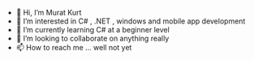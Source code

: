 - 👋 Hi, I’m Murat Kurt
- 👀 I’m interested in C# , .NET , windows and mobile app development
- 🌱 I’m currently learning C# at a beginner level
- 💞️ I’m looking to collaborate on anything really
- 📫 How to reach me ... well not yet

<!---
gitmurat/gitmurat is a ✨ special ✨ repository because its `README.md` (this file) appears on your GitHub profile.
You can click the Preview link to take a look at your changes.
--->
